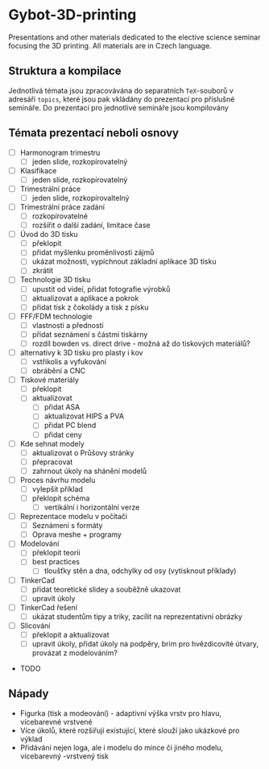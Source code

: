 # Gybot-3D-printing

Presentations and other materials dedicated to the elective science seminar focusing the 3D printing. All materials are in Czech language.

## Struktura a kompilace

Jednotlivá témata jsou zpracovávána do separatních `TeX`-souborů v adresáři `topics`, které jsou pak vkládány do prezentací pro příslušné semináře. Do prezentací pro jednotlivé semináře jsou kompilovány 

## Témata prezentací neboli osnovy

- [ ] Harmonogram trimestru
  - [ ] jeden slide, rozkopírovatelný
- [ ] Klasifikace
  - [ ] jeden slide, rozkopírovatelný
- [ ] Trimestrální práce
  - [ ] jeden slide, rozkopírovaltelný
- [ ] Trimestrální práce zadání
  - [ ] rozkopírovatelné
  - [ ] rozšířit o další zadání, limitace čase

- [ ] Úvod do 3D tisku
  - [ ] překlopit
  - [ ] přidat myšlenku proměnlivosti zájmů
  - [ ] ukázat možnosti, vypíchnout základní aplikace 3D tisku
  - [ ] zkrátit
- [ ] Technologie 3D tisku
  - [ ] upustit od videí, přidat fotografie výrobků
  - [ ] aktualizovat a aplikace a pokrok
  - [ ] přidat tisk z čokolády a tisk z písku
- [ ] FFF/FDM technologie
  - [ ] vlastnosti a přednosti
  - [ ] přidat seznámení s částmi tiskárny
  - [ ] rozdíl bowden vs. direct drive - možná až do tiskových materiálů?
- [ ] alternativy k 3D tisku pro plasty i kov
  - [ ] vstřikolis a vyfukování 
  - [ ] obrábění a CNC

- [ ] Tiskové materiály
  - [ ] překlopit
  - [ ] aktualizovat
    - [ ] přidat ASA
    - [ ] aktualizovat HIPS a PVA
    - [ ] přidat PC blend
    - [ ] přidat ceny
- [ ] Kde sehnat modely
  - [ ] aktualizovat o Průšovy stránky
  - [ ] přepracovat
  - [ ] zahrnout úkoly na shánění modelů
- [ ] Proces návrhu modelu
  - [ ] vylepšit příklad
  - [ ] překlopit schéma
    - [ ] vertikální i horizontální verze
- [ ] Reprezentace modelu v počítači
  - [ ] Seznámení s formáty
  - [ ] Oprava meshe + programy

- [ ] Modelování
  - [ ] překlopit teorii
  - [ ] best practices
    - [ ] tloušťky stěn a dna, odchylky od osy (vytisknout příklady)
- [ ] TinkerCad
  - [ ] přidat teoretické slidey a souběžně ukazovat
  - [ ] upravit úkoly
- [ ] TinkerCad řešení
  - [ ] ukázat studentům tipy a triky, zacílit na reprezentativní obrázky

- [ ] Slicování
  - [ ] překlopit a aktualizovat
  - [ ] upravit úkoly, přidat úkoly na podpěry, brim pro hvězdicovité útvary, provázat z modelováním?

- TODO 

## Nápady

- Figurka (tisk a modeování) - adaptivní výška vrstv pro hlavu, vícebarevné vrstvené
- Více úkolů, které rozšiřují existující, které slouží jako ukázkové pro výklad
- Přidávání nejen loga, ale i modelu do mince či jiného modelu, vícebarevný -vrstvený tisk
